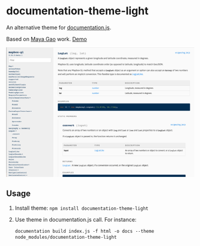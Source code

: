 # documentation-theme-light

An alternative theme for [documentation.js](https://github.com/documentationjs/documentation).

Based on [Maya Gao](https://github.com/mayagao) work. [Demo](https://ur300.github.io/documentation-theme-light/)

![documentation-theme-light example](screenshot.png)

## Usage

1. Install theme: `npm install documentation-theme-light`
2. Use theme in documentation.js call. For instance:

   ```
   documentation build index.js -f html -o docs --theme node_modules/documentation-theme-light
   ```
